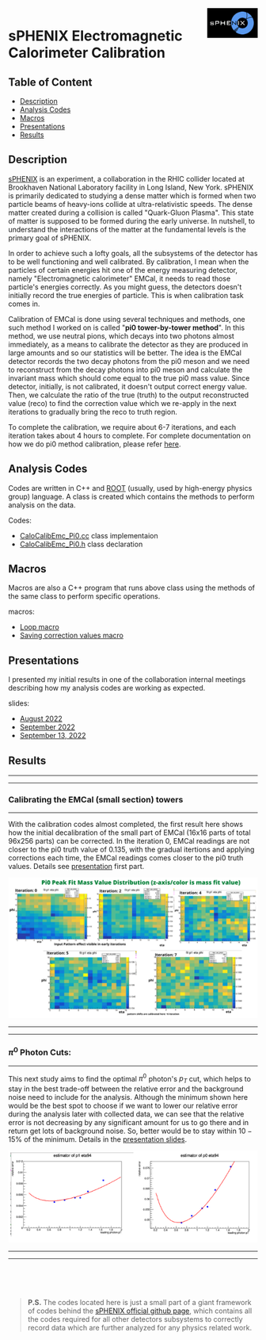 <a href="https://www.sphenix.bnl.gov/">
   <img src="https://github.com/sbdrchauhan/calo_emc_pi0_tbt/blob/main/images/sphenix-logo-black-bg.png" align="right" height="60" />
</a>

# sPHENIX Electromagnetic Calorimeter Calibration

## Table of Content

- [Description](#description)
- [Analysis Codes](#analysis-codes)
- [Macros](#macros)
- [Presentations](#presentations)
- [Results](#results)


## Description

[sPHENIX](https://www.sphenix.bnl.gov/) is an experiment, a collaboration in the RHIC collider located at Brookhaven National Laboratory facility in Long Island, New York. sPHENIX is primarily dedicated to studying a dense matter which is formed when two particle beams of heavy-ions collide at ultra-relativistic speeds. The dense matter created during a collision is called "Quark-Gluon Plasma". This state of matter is supposed to be formed during the early universe. In nutshell, to understand the interactions of the matter at the fundamental levels is the primary goal of sPHENIX.

In order to achieve such a lofty goals, all the subsystems of the detector has to be well functioning and well calibrated. By calibration, I mean when the particles of certain energies hit one of the energy measuring detector, namely "Electromagnetic calorimeter" EMCal, it needs to read those particle's energies correctly. As you might guess, the detectors doesn't initially record the true energies of particle. This is when calibration task comes in.

Calibration of EMCal is done using several techniques and methods, one such method I worked on is called "**pi0 tower-by-tower method**". In this method, we use neutral pions, which decays into two photons almost immediately, as a means to calibrate the detector as they are produced in large amounts and so our statistics will be better. The idea is the EMCal detector records the two decay photons from the pi0 meson and we need to reconstruct from the decay photons into pi0 meson and calculate the invariant mass which should come equal to the true pi0 mass value. Since detector, initially, is not calibrated, it doesn't output correct energy value. Then, we calculate the ratio of the true (truth) to the output reconstructed value (reco) to find the correction value which we re-apply in the next iterations to gradually bring the reco to truth region.

To complete the calibration, we require about 6-7 iterations, and each iteration takes about 4 hours to complete. For complete documentation on how we do pi0 method calibration, please refer [here](https://www.overleaf.com/read/yxsdjvgjsbfp).

## Analysis Codes

Codes are written in C++ and [ROOT](https://root.cern/) (usually, used by high-energy physics group) language. A class is created which contains the methods to perform analysis on the data.

Codes:

* [CaloCalibEmc_Pi0.cc](https://github.com/sbdrchauhan/calo_emc_pi0_tbt/blob/main/CaloCalibEmc_Pi0.cc) class implementaion
* [CaloCalibEmc_Pi0.h](https://github.com/sbdrchauhan/calo_emc_pi0_tbt/blob/main/CaloCalibEmc_Pi0.h) class declaration

## Macros

Macros are also a C++ program that runs above class using the methods of the same class to perform specific operations.

macros:

* [Loop macro](https://github.com/sbdrchauhan/calo_emc_pi0_tbt/blob/main/macro/runLCELoop.C)
* [Saving correction values macro](https://github.com/sbdrchauhan/calo_emc_pi0_tbt/blob/main/macro/save_correc_value.C)

## Presentations

I presented my initial results in one of the collaboration internal meetings describing how my analysis codes are working as expected.

slides:

* [August 2022](https://github.com/sbdrchauhan/calo_emc_pi0_tbt/blob/main/pi0_tbt_photon_cut_presentation.pdf)
* [September 2022](https://github.com/sbdrchauhan/calo_emc_pi0_tbt/blob/main/UPDATED_optimal%20photon%20cuts_v2_UPDATED_AFTER_PRESENTATION.pdf)
* [September 13, 2022](https://github.com/sbdrchauhan/calo_emc_pi0_tbt/blob/main/optimal%20cut%20update%203_shyam_chauhan_sphenix_caloCalibMtg.pdf)

## Results

<hr>
<hr>

### Calibrating the EMCal (small section) towers

<hr>

With the calibration codes almost completed, the first result here shows how the initial decalibration of the small part of EMCal (16x16 parts of total 96x256 parts) can be corrected. In the iteration 0, EMCal readings are not closer to the pi0 truth value of 0.135, with the gradual itertions and applying corrections each time, the EMCal readings comes closer to the pi0 truth values. Details see [presentation](https://github.com/sbdrchauhan/calo_emc_pi0_tbt/blob/main/pi0_tbt_photon_cut_presentation.pdf) first part.

![Pi0 pattern image](https://github.com/sbdrchauhan/calo_emc_pi0_tbt/blob/main/images/pi0_patternv14.png)

<hr>
<hr>

### $\pi^0$ Photon Cuts:

<hr>

This next study aims to find the optimal $\pi^0$ photon's $p_T$ cut, which helps to stay in the best trade-off between the relative error and the background noise need to include for the analysis. Although the minimum shown here would be the best spot to choose if we want to lower our relative error during the analysis later with collected data, we can see that the relative error is not decreasing by any significant amount for us to go there and in return get lots of background noise. So, better would be to stay within $10-15\%$ of the minimum. Details in the [presentation slides](https://github.com/sbdrchauhan/calo_emc_pi0_tbt/blob/main/UPDATED_optimal%20photon%20cuts_v2_UPDATED_AFTER_PRESENTATION.pdf).

<p align="center">
<img src="https://github.com/sbdrchauhan/calo_emc_pi0_tbt/blob/main/images/estimator%20of%20eta%2094.png">
</p>

<hr>
<hr>

<br/>
<br/>
<br/>

>**P.S.** The codes located here is just a small part of a giant framework of codes behind the [sPHENIX official github page](https://github.com/sPHENIX-Collaboration), which contains all the codes required for all other detectors subsystems to correctly record data which are further analyzed for any physics related work.



